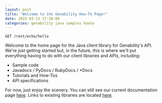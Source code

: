 ```yaml
---
layout: post
title: "Welcome to the Genability How-To Page!"
date: 2015-03-13 17:38:00
categories: genability java samples howto
---
```

````
GET /rest/echo/hello
````

Welcome to the home page for the Java client library for Genability's API. We're just getting started but, in the future, this is where we'll put everything having to do with our client libraries and APIs, including:

* Sample code
* Javadocs / PyDocs / RubyDocs / *Docs
* Tutorials and How-Tos
* API specifications

For now, just enjoy the scenery. You can still see our current documentation page [here](http://developer.genability.com/documentation/). Links to existing libraries are located [here](libraries.html).
